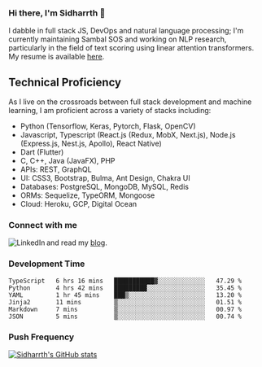 ### Hi there, I'm Sidharrth 👋

I dabble in full stack JS, DevOps and natural language processing; I'm currently maintaining Sambal SOS and working on NLP research, particularly in the field of text scoring using linear attention transformers. My resume is available [here](https://mathsforgeeks.org/assets/resume.pdf).

## Technical Proficiency
As I live on the crossroads between full stack development and machine learning, I am proficient across a variety of stacks including:
- Python (Tensorflow, Keras, Pytorch, Flask, OpenCV)
- Javascript, Typescript (React.js (Redux, MobX, Next.js), Node.js (Express.js, Nest.js, Apollo), React Native)
- Dart (Flutter)
- C, C++, Java (JavaFX), PHP
- APIs: REST, GraphQL
- UI: CSS3, Bootstrap, Bulma, Ant Design, Chakra UI
- Databases: PostgreSQL, MongoDB, MySQL, Redis
- ORMs: Sequelize, TypeORM, Mongoose
- Cloud: Heroku, GCP, Digital Ocean

### Connect with me

[<img align="left" alt="LinkedIn" src="https://img.shields.io/badge/linkedin-%230077B5.svg?&style=for-the-badge&logo=linkedin&logoColor=white" />][linkedin]
and read my [blog].


### Development Time
<!--START_SECTION:waka-->

```text
TypeScript   6 hrs 16 mins   ███████████▓░░░░░░░░░░░░░   47.29 %
Python       4 hrs 42 mins   █████████░░░░░░░░░░░░░░░░   35.45 %
YAML         1 hr 45 mins    ███▒░░░░░░░░░░░░░░░░░░░░░   13.20 %
Jinja2       11 mins         ▒░░░░░░░░░░░░░░░░░░░░░░░░   01.51 %
Markdown     7 mins          ▒░░░░░░░░░░░░░░░░░░░░░░░░   00.97 %
JSON         5 mins          ▒░░░░░░░░░░░░░░░░░░░░░░░░   00.74 %
```

<!--END_SECTION:waka-->

### Push Frequency
[![Sidharrth's GitHub stats](https://github-readme-stats.vercel.app/api?username=sidharrth2002&show_icons=true)](https://github.com/sidharrth2002/github-readme-stats)

[site]: http://mathsforgeeks.org/
[blog]: https://mathsforgeeks.org/blog
[linkedin]: https://www.linkedin.com/in/sidharrth-nagappan/
